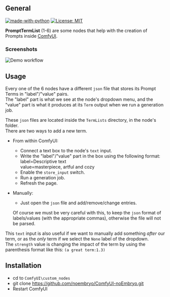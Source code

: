 ## General

[![made-with-python][Python]](https://www.python.org/)
[![License: MIT][MIT]](LICENSE)

**PromptTermList** (1-6) are some nodes that help with the creation of Prompts inside [ComfyUI](https://github.com/comfyanonymous/ComfyUI).


### Screenshots

![Demo workflow](https://raw.githubusercontent.com/noembryo/ComfyUI-noEmbryo/master/stuff/Screen2.png)

<!-- <p align="center">
  <a href="https://raw.githubusercontent.com/noembryo/ComfyUI-noEmbryo/master/stuff/Screen2.png">
<img src="https://raw.githubusercontent.com/noembryo/ComfyUI-noEmbryo/master/stuff/Screen2.png" height="180"></a>
</p> -->

## Usage
Every one of the 6 nodes have a different `json` file that stores its Prompt Terms in "label"/"value" pairs.  
The "label" part is what we see at the node's dropdown menu, and the "value" part is what it produces at its `Term` output when we run a generation job.  
  
These `json` files are located inside the `TermLists` directory, in the node's folder.  
There are two ways to add a new term.  
* From within ComfyUI:
  * Connect a text box to the node's `text` input.  
  * Write the "label"/"value" part in the box using the following format:  
  label=Descriptive text  
  value=masterpiece, artful and cozy  
  * Enable the `store_input` switch.  
  * Run a generation job.  
  * Refresh the page.  
* Manually:
  * Just open the `json` file and add/remove/change entries. 

  Of course we must be very careful with this, to keep the `json` format of labels/values (with the appropriate commas), otherwise the file will not be parsed.  

This `text` input is also useful if we want to manually add something *after* our term, or as the *only* term if we select the `None` label of the dropdown.  
The `strength` value is changing the impact of the term by using the parenthesis format like this: `(a great term:1.3)`


## Installation
* cd to `ComfyUI\custom_nodes`
* git clone https://github.com/noembryo/ComfyUI-noEmbryo.git
* Restart ComfyUI


[Python]:https://img.shields.io/badge/Made%20with-Python-1f425f.svg
[MIT]:https://img.shields.io/badge/License-MIT-green.svg
